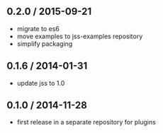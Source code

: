 ## 0.2.0 / 2015-09-21

- migrate to es6
- move examples to jss-examples repository
- simplify packaging

## 0.1.6 / 2014-01-31

- update jss to 1.0

## 0.1.0 / 2014-11-28

- first release in a separate repository for plugins
